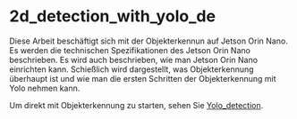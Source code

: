 # 2d_detection_with_yolo_de

Diese Arbeit beschäftigt sich mit der Objekterkennun auf Jetson Orin Nano. 
Es werden die technischen Spezifikationen des Jetson Orin Nano beschrieben.
Es wird auch beschrieben, wie man Jetson Orin Nano einrichten kann.
Schießlich wird dargestellt, was Objekterkennung überhaupt ist und wie man die ersten Schritten der Objekterkennung mit Yolo nehmen kann.

Um direkt mit Objekterkennung zu starten, sehen Sie [Yolo_detection](yolo_detection.pdf).